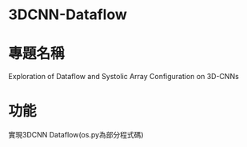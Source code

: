 # 3DCNN-Dataflow

# 專題名稱
Exploration of Dataflow and Systolic Array Configuration on 3D-CNNs

# 功能
實現3DCNN Dataflow(os.py為部分程式碼)

